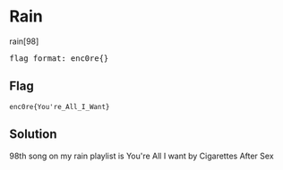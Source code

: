 # Rain
rain[98]
<pre>
flag format: enc0re{}
</pre>

## Flag
```
enc0re{You're_All_I_Want}
```

## Solution
98th song on my rain playlist is You're All I want by Cigarettes After Sex